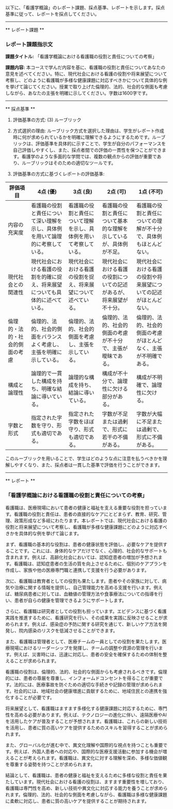 以下に、「看護学概論」のレポート課題、採点基準、レポートを示します。採点基準に従って、レポートを採点してください。

---------------------------------------
** レポート課題 **

### レポート課題指示文

**課題タイトル:** 「看護学概論における看護職の役割と責任についての考察」

**課題内容:** 本コースで学んだ内容を基に、看護職の役割と責任についてあなたの意見を述べてください。特に、現代社会における看護の役割や将来展望について考察し、どのように看護職が多様な健康課題に対応すべきかについて具体的な例を挙げて論じてください。授業で取り上げた倫理的、法的、社会的な側面も考慮しながら、あなたの主張を明確に示してください。字数は1600字です。

---------------------------------------
** 採点基準 **

1. 評価基準の方式: (3) ルーブリック

2. 方式選択の理由: ルーブリック方式を選択した理由は、学生がレポート作成時に何が求められているかを明確に理解できるようにするためです。ルーブリックは、評価基準を具体的に示すことで、学生が自分のパフォーマンスを自己評価しやすくし、また、採点者間での評価の一貫性を保つことができます。看護学のような多面的な学問では、複数の観点からの評価が重要であり、ルーブリックはそのための適切なツールです。

3. 評価基準の方式に基づくレポートの評価基準:

| 評価項目           | 4点 (優)                                                                 | 3点 (良)                                                               | 2点 (可)                                                               | 1点 (不可)                                                             |
|--------------------|---------------------------------------------------------------------------|------------------------------------------------------------------------|------------------------------------------------------------------------|------------------------------------------------------------------------|
| 内容の充実度       | 看護職の役割と責任について深い理解を示し、具体例を用いて論理的に考察している。 | 看護職の役割と責任について理解を示し、具体例を用いて考察している。     | 看護職の役割と責任について基本的な理解を示しているが、具体例が不足。 | 看護職の役割と責任についての理解が不十分で、具体例もほとんどない。   |
| 現代社会との関連性 | 現代社会における看護の役割を的確に捉え、将来展望についても具体的に述べている。 | 現代社会における看護の役割を捉え、将来展望について述べている。         | 現代社会における看護の役割についての記述があるが、将来展望が不十分。 | 現代社会における看護の役割や将来展望についての記述がほとんどない。 |
| 倫理的・法的・社会的側面の考慮 | 倫理的、法的、社会的側面をバランスよく考慮し、主張を明確に示している。 | 倫理的、法的、社会的側面を考慮し、主張を示している。                 | 倫理的、法的、社会的側面の考慮が不十分で、主張が曖昧である。         | 倫理的、法的、社会的側面の考慮がほとんどなく、主張が不明確である。   |
| 構成と論理性       | 論理的で一貫した構成を持ち、明確な結論に導いている。                         | 論理的な構成を持ち、結論に導いている。                                 | 構成が不十分で、論理性に欠ける部分がある。                           | 構成が不明確で、論理性に欠ける。                                       |
| 字数と形式         | 指定された字数を守り、形式も適切である。                                   | 指定された字数をほぼ守り、形式も適切である。                           | 字数が不足または過剰で、形式に若干の不備がある。                     | 字数が大幅に不足または過剰で、形式に不備がある。                       |

このルーブリックを用いることで、学生はどのような点に注意を払うべきかを理解しやすくなり、また、採点者は一貫した基準で評価を行うことができます。

---------------------------------------
** レポート **
### 「看護学概論における看護職の役割と責任についての考察」

看護職は、医療現場において患者の健康と福祉を支える重要な役割を担っています。看護職の役割と責任は、患者の直接的なケアにとどまらず、教育、研究、管理、政策形成など多岐にわたります。本レポートでは、現代社会における看護の役割と将来展望について考察し、看護職が多様な健康課題にどのように対応すべきかを具体的な例を挙げて論じます。

まず、看護職の基本的な役割は、患者の健康状態を評価し、必要なケアを提供することです。これには、身体的なケアだけでなく、心理的、社会的なサポートも含まれます。例えば、高齢化社会においては、認知症患者の増加が予想されます。看護職は、認知症患者の生活の質を向上させるために、個別のケアプランを作成し、家族や他の医療専門職と連携して支援を行う必要があります。

次に、看護職は教育者としての役割も果たします。患者やその家族に対して、病気や治療に関する情報を提供し、自己管理能力を高める支援を行います。例えば、糖尿病患者に対しては、血糖値の管理方法や食事療法についての指導を行い、患者が自らの健康を管理できるようにサポートします。

さらに、看護職は研究者としての役割も担っています。エビデンスに基づく看護実践を推進するために、看護研究を行い、その成果を実践に反映させることが求められます。例えば、感染症の予防に関する研究を通じて、新しいケア方法を開発し、院内感染のリスクを低減させることができます。

また、看護職は管理者として、医療チームの一員としての役割を果たします。医療現場におけるリーダーシップを発揮し、チームの調整や資源の管理を行います。例えば、災害時には、迅速に対応し、患者の安全を確保するための体制を整えることが求められます。

看護職の役割は、倫理的、法的、社会的な側面からも考慮されるべきです。倫理的には、患者の尊厳を尊重し、インフォームドコンセントを得ることが重要です。法的には、医療事故を防ぐための適切な手続きや記録の管理が求められます。社会的には、地域社会の健康増進に貢献するために、地域住民との連携を強化することが必要です。

将来展望として、看護職はますます多様化する健康課題に対応するために、専門性を高める必要があります。例えば、テクノロジーの進化に伴い、遠隔医療やAIを活用したケアが普及することが予想されます。看護職は、これらの新しい技術を活用し、患者に質の高いケアを提供するためのスキルを習得することが求められます。

また、グローバル化が進む中で、異文化理解や国際的な視点を持つことも重要です。例えば、外国人患者への対応や、国際的な医療支援活動に参加する機会が増えることが考えられます。看護職は、異文化に対する理解を深め、多様な価値観を尊重する姿勢を持つことが求められます。

結論として、看護職は、患者の健康と福祉を支えるために多様な役割と責任を果たしています。現代社会における看護の役割は、ますます重要性を増しており、看護職は専門性を高め、新しい技術や異文化に対応する能力を養うことが求められます。倫理的、法的、社会的な側面を考慮しながら、看護職は多様な健康課題に柔軟に対応し、患者に質の高いケアを提供することが期待されます。

